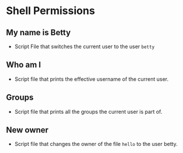 # Shell Permissions

## My name is Betty

- Script File that switches the current user to the user ```betty```


## Who am I
- Script file that prints the effective username of the current user.


## Groups
- Script file that prints all the groups the current user is part of.

## New owner
- Script file that changes the owner of the file ```hello``` to the user betty. 
